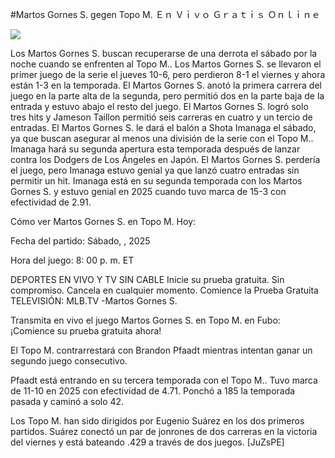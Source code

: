 #Martos Gornes S. gegen Topo M. Ｅｎ Ｖｉｖｏ Ｇｒａｔｉｓ Ｏｎｌｉｎｅ  
  
  
[![](https://i.imgur.com/qSNzIqt.png)](https://movie.rssnews.media/cWBdDgopV.php)  
  
Los Martos Gornes S. buscan recuperarse de una derrota el sábado por la noche cuando se enfrenten al Topo M.. Los Martos Gornes S. se llevaron el primer juego de la serie el jueves 10-6, pero perdieron 8-1 el viernes y ahora están 1-3 en la temporada. El Martos Gornes S. anotó la primera carrera del juego en la parte alta de la segunda, pero permitió dos en la parte baja de la entrada y estuvo abajo el resto del juego. El Martos Gornes S. logró solo tres hits y Jameson Taillon permitió seis carreras en cuatro y un tercio de entradas. El Martos Gornes S. le dará el balón a Shota Imanaga el sábado, ya que buscan asegurar al menos una división de la serie con el Topo M.. Imanaga hará su segunda apertura esta temporada después de lanzar contra los Dodgers de Los Ángeles en Japón. El Martos Gornes S. perdería el juego, pero Imanaga estuvo genial ya que lanzó cuatro entradas sin permitir un hit. Imanaga está en su segunda temporada con los Martos Gornes S. y estuvo genial en 2025 cuando tuvo marca de 15-3 con efectividad de 2.91.

Cómo ver Martos Gornes S. en Topo M. Hoy:

Fecha del partido: Sábado, , 2025

Hora del juego: 8: 00 p. m. ET

DEPORTES EN VIVO Y TV SIN CABLE
Inicie su prueba gratuita. Sin compromiso. Cancela en cualquier momento.
Comience la Prueba Gratuita
TELEVISIÓN: MLB.TV -Martos Gornes S.

Transmita en vivo el juego Martos Gornes S. en Topo M. en Fubo: ¡Comience su prueba gratuita ahora! 

El Topo M. contrarrestará con Brandon Pfaadt mientras intentan ganar un segundo juego consecutivo.

Pfaadt está entrando en su tercera temporada con el Topo M.. Tuvo marca de 11-10 en 2025 con efectividad de 4.71. Ponchó a 185 la temporada pasada y caminó a solo 42.

Los Topo M. han sido dirigidos por Eugenio Suárez en los dos primeros partidos. Suárez conectó un par de jonrones de dos carreras en la victoria del viernes y está bateando .429 a través de dos juegos. [JuZsPE]